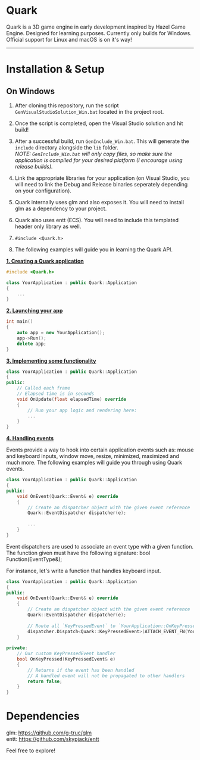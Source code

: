 # Quark

Quark is a 3D game engine in early development inspired by Hazel Game Engine.
Designed for learning purposes.
Currently only builds for Windows.
Official support for Linux and macOS is on it's way!

***

# Installation & Setup

## On Windows

1. After cloning this repository, run the script `GenVisualStudioSolution_Win.bat` located in the project root.
2. Once the script is completed, open the Visual Studio solution and hit build!
3. After a successful build, run `GenInclude_Win.bat`. This will generate the `include` directory alongside the `lib` folder.<br />
*NOTE: `GenInclude_Win.bat` will only copy files, so make sure the application is compiled for your desired platform (I encourage using release builds).*<br />

4. Link the appropriate libraries for your application (on Visual Studio, you will need to link the Debug and Release binaries seperately depending on your configuration).
5. Quark internally uses glm and also exposes it. You will need to install glm as a dependency to your project.
6. Quark also uses entt (ECS). You will need to include this templated header only library as well.
7. `#include <Quark.h>`
8. The following examples will guide you in learning the Quark API.

<ins>**1. Creating a Quark application**</ins>
```c++
#include <Quark.h>

class YourApplication : public Quark::Application
{
	...
}
```
	
<ins>**2. Launching your app**</ins>
```c++
int main()
{
	auto app = new YourApplication();
	app->Run();
	delete app;
}
```

<ins>**3. Implementing some functionality**</ins>
```c++
class YourApplication : public Quark::Application
{
public:
	// Called each frame
	// Elapsed time is in seconds
	void OnUpdate(float elapsedTime) override
	{
		// Run your app logic and rendering here:
		...
	}
}
```

<ins>**4. Handling events**</ins>

Events provide a way to hook into certain application events such as:
mouse and keyboard inputs, window move, resize, minimized, maximized and much more.
The following examples will guide you through using Quark events.

```c++
class YourApplication : public Quark::Application
{
public:
	void OnEvent(Quark::Event& e) override
	{
		// Create an dispatcher object with the given event reference
		Quark::EventDispatcher dispatcher(e);
	
		...
	}
}
```

Event dispatchers are used to associate an event type with a given function.
The function given must have the following signature:
	bool Function(EventType&);
	
For instance, let's write a function that handles keyboard input.

```c++
class YourApplication : public Quark::Application
{
public:
	void OnEvent(Quark::Event& e) override
	{
		// Create an dispatcher object with the given event reference
		Quark::EventDispatcher dispatcher(e);
	
		// Route all `KeyPressedEvent` to `YourApplication::OnKeyPressed`
		dispatcher.Dispatch<Quark::KeyPressedEvent>(ATTACH_EVENT_FN(YourApplication::OnKeyPressed));
	}
	
private:
	// Our custom KeyPressedEvent handler
	bool OnKeyPressed(KeyPressedEvent& e)
	{
		// Returns if the event has been handled
		// A handled event will not be propagated to other handlers
		return false;
	}
}
```

# Dependencies
glm: https://github.com/g-truc/glm<br />
entt: https://github.com/skypjack/entt<br />

Feel free to explore!
